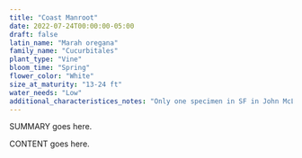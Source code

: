 ```yaml
---
title: "Coast Manroot"
date: 2022-07-24T00:00:00-05:00
draft: false
latin_name: "Marah oregana"
family_name: "Cucurbitales"
plant_type: "Vine"
bloom_time: "Spring"
flower_color: "White"
size_at_maturity: "13-24 ft"
water_needs: "Low"
additional_characteristices_notes: "Only one specimen in SF in John McLaren Park."
---
```


SUMMARY goes here.

<!--more-->

CONTENT goes here.